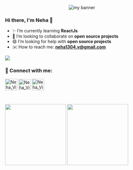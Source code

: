<p align="center">
<img src="https://user-images.githubusercontent.com/62741672/147873001-ecb26665-ac34-4337-9541-db8e273ff9eb.png" alt="my banner">
</p>

### Hi there, I'm Neha 👋




- ✨ I’m currently learning **ReactJs**
- 👯 I’m looking to collaborate on **open source projects**
- 😄 I’m looking for help with **open source projects**
- ✉️ How to reach me: **neha1304.v@gmail.com**

![](https://komarev.com/ghpvc/?username=neha1304&style=flat)
### 🤝 Connect with me:


<a href="https://www.linkedin.com/in/neha-vishwakarma-b7147a1a7/" target="blank" ><img align="center" src="https://cdn-icons.flaticon.com/png/512/3128/premium/3128329.png?token=exp=1641106270~hmac=9dd9d5706d36d915980444b8c2421e17" alt="Neha_Vishwakarma | LinkedIn" height="38" width="40" /></a>
<a href="https://twitter.com/Neha_vishw" target="blank"><img align="center" src="https://cdn-icons-png.flaticon.com/512/733/733579.png" alt="Neha_Vishwakarma | Twitter" height="35" width="40" /></a>
<a href="https://www.instagram.com/_.nehahahaha_/" target="blank" ><img align="center" src="https://cdn-icons-png.flaticon.com/512/1384/1384063.png" alt="Neha_Vishwakarma | Instagram" height="38" width="40" /></a>

<br/>


<p align="left">
<img height="200em" src="https://github-readme-stats.vercel.app/api?username=neha1304&count_private=true&show_icons=true&theme=tokyonight&hide_border=true&custom_title=Neha's%20%Github%20%Stats" align = "center"/>
<img height="200em" src="https://github-readme-stats.vercel.app/api/top-langs/?username=neha1304&layout=compact&theme=tokyonight&hide_border=true&langs_count=10" align = "center"/>
</p>


